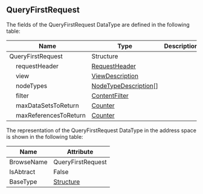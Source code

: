 <!-- datatype -->
## QueryFirstRequest
<!-- end of description -->
The fields of the QueryFirstRequest DataType are defined in the following table:  

|Name|Type|Description|
|---|---|---|
|QueryFirstRequest|Structure||
|&nbsp;&nbsp;&nbsp;&nbsp;requestHeader|[RequestHeader](../../../Part4/Services/RequestHeader/readme.md)||
|&nbsp;&nbsp;&nbsp;&nbsp;view|[ViewDescription](../../../Part4/Services/ViewDescription/readme.md)||
|&nbsp;&nbsp;&nbsp;&nbsp;nodeTypes|[NodeTypeDescription](../../../Part4/Services/NodeTypeDescription/readme.md)[]||
|&nbsp;&nbsp;&nbsp;&nbsp;filter|[ContentFilter](../../../Part4/DataTypes/ContentFilter/readme.md)||
|&nbsp;&nbsp;&nbsp;&nbsp;maxDataSetsToReturn|[Counter](../../../Part4/DataTypes/Counter/readme.md)||
|&nbsp;&nbsp;&nbsp;&nbsp;maxReferencesToReturn|[Counter](../../../Part4/DataTypes/Counter/readme.md)||

The representation of the QueryFirstRequest DataType in the address space is shown in the following table:  

|Name|Attribute|
|---|---|
|BrowseName|QueryFirstRequest|
|IsAbtract|False|
|BaseType|[Structure](../../../Part3/DataTypes/Structure/readme.md)|

